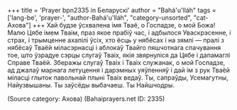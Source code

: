 +++
title = 'Prayer bpn2335 in Беларускі'
author = "Bahá'u'lláh"
tags = ['lang-be', 'prayer-', "author-Bahá'u'lláh", "category-unsorted", "cat-Ахова"]
+++
Хай будзе ўсхвалена імя Тваё, о Госпадзе, о мой Божа! Малю Цябе імем Тваім, праз якое прабіў час, і адбылося Уваскрэсенне, і страх, і трымценне ахапілі ўсіх, хто ёсць у нябёсах і на зямлі — пралі з нябёсаў Тваёй міласэрнасці і аблокаў Твайго пяшчотнага спачування тое, што ўзрадуе сэрцы слугаў Тваіх, якія звярнуліся да Цябе і дапамаглі Справе Тваёй.
Зберажы слугаў Тваіх і Тваіх служанак, о мой Госпадзе, ад джалаў марнага летуцення і дарэмных уяўленняў і дай ім з рук Тваёй міласці глыток павольнай плыні Тваіх ведаў.
Ты, сапраўды, Усемагутны, Найузвышаны. Ты заўсёды выбачаеш. Ты Найшчодры.

(Source category: Ахова)
(Bahaiprayers.net ID: 2335)
